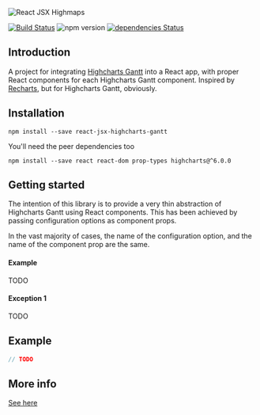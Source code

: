 ![React JSX Highmaps](https://user-images.githubusercontent.com/2003804/47213017-ac588080-d391-11e8-8711-9e7c4e2fadec.png)

[![Build Status](https://travis-ci.com/whawker/react-jsx-highcharts.svg?branch=master)](https://travis-ci.com/whawker/react-jsx-highcharts) ![npm version](https://img.shields.io/npm/v/react-jsx-highmaps.svg) [![dependencies Status](https://david-dm.org/whawker/react-jsx-highcharts/status.svg?path=packages/react-jsx-highcharts-gantt)](https://david-dm.org/whawker/react-jsx-highcharts?path=packages/react-jsx-highcharts-gantt)

## Introduction

A project for integrating [Highcharts Gantt](https://github.com/highcharts/highcharts) into a React app, with proper React components for each Highcharts Gantt component. Inspired by [Recharts](https://github.com/recharts/recharts), but for Highcharts Gantt, obviously.

## Installation

`npm install --save react-jsx-highcharts-gantt`

You'll need the peer dependencies too

`npm install --save react react-dom prop-types highcharts@^6.0.0 `

## Getting started

The intention of this library is to provide a very thin abstraction of Highcharts Gantt using React components. This has been achieved by passing configuration options as component props.

In the vast majority of cases, the name of the configuration option, and the name of the component prop are the same.

#### Example

TODO


#### Exception 1

TODO


## Example

```jsx
// TODO
```

## More info

[See here](https://www.npmjs.com/package/react-jsx-highcharts)
